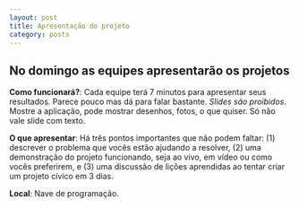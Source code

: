 ```yaml
---
layout: post
title: Apresentação do projeto
category: posts
---
```


No domingo as equipes apresentarão os projetos
---

**Como funcionará?**: Cada equipe terá 7 minutos para apresentar seus resultados. Parece pouco mas dá para falar bastante. *Slides são proibidos*. Mostre a aplicação, pode mostrar desenhos, fotos, o que quiser. Só não vale slide com texto.

**O que apresentar**: Há três pontos importantes que não podem faltar: (1) descrever o problema que vocês estão ajudando a resolver, (2) uma demonstração do projeto funcionando, seja ao vivo, em vídeo ou como vocês preferirem, e (3) uma discussão de lições aprendidas ao tentar criar um projeto cívico em 3 dias.

**Local**: Nave de programação.
